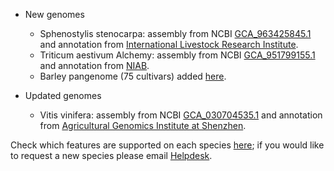 - New genomes
  
    - Sphenostylis stenocarpa: assembly from NCBI [GCA_963425845.1](http://www.ebi.ac.uk/ena/data/view/GCA_963425845.1) and annotation from [International Livestock Research Institute](https://www.ilri.org/).
    - Triticum aestivum Alchemy: assembly from NCBI [GCA_951799155.1](http://www.ebi.ac.uk/ena/data/view/GCA_951799155.1) and annotation from [NIAB](https://www.niab.com/).
    - Barley pangenome (75 cultivars) added [here](https://plants.ensembl.org/Hordeum_vulgare/Info/Cultivars?db=core).
    
- Updated genomes
    - Vitis vinifera: assembly from NCBI [GCA_030704535.1](http://www.ebi.ac.uk/ena/data/view/GCA_030704535.1) and annotation from [Agricultural Genomics Institute at Shenzhen](https://agis.caas.cn/en/).

Check which features are supported on each species [here](/species.html); if you would like to request a new species please email [Helpdesk](http://plants.ensembl.org/Help/Contact).
